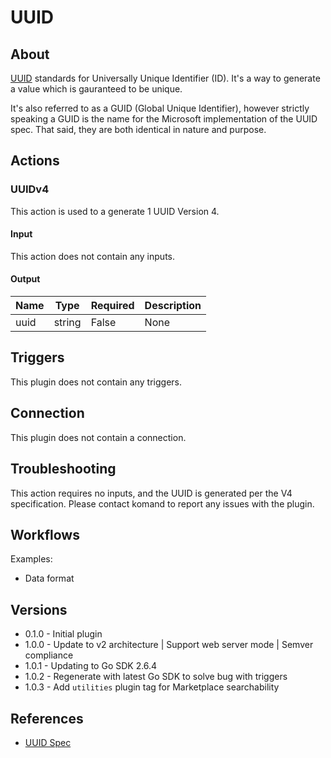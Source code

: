 
# UUID

## About

[UUID](https://en.wikipedia.org/wiki/Universally_unique_identifier) standards for Universally Unique Identifier (ID).
It's a way to generate a value which is gauranteed to be unique.

It's also referred to as a GUID (Global Unique Identifier), however strictly speaking a GUID is
the name for the Microsoft implementation of the UUID spec. That said, they are both identical in
nature and purpose.

## Actions

### UUIDv4

This action is used to a generate 1 UUID Version 4.

#### Input

This action does not contain any inputs.

#### Output

|Name|Type|Required|Description|
|----|----|--------|-----------|
|uuid|string|False|None|

## Triggers

This plugin does not contain any triggers.

## Connection

This plugin does not contain a connection.

## Troubleshooting

This action requires no inputs, and the UUID is generated per the V4 specification.
Please contact komand to report any issues with the plugin.

## Workflows

Examples:

* Data format

## Versions

* 0.1.0 - Initial plugin
* 1.0.0 - Update to v2 architecture | Support web server mode | Semver compliance
* 1.0.1 - Updating to Go SDK 2.6.4
* 1.0.2 - Regenerate with latest Go SDK to solve bug with triggers
* 1.0.3 - Add `utilities` plugin tag for Marketplace searchability

## References

* [UUID Spec](https://www.ietf.org/rfc/rfc4122.txt)
